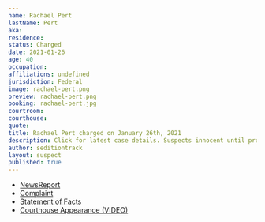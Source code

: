```yaml
---
name: Rachael Pert
lastName: Pert
aka: 
residence: 
status: Charged
date: 2021-01-26
age: 40
occupation: 
affiliations: undefined
jurisdiction: Federal
image: rachael-pert.png
preview: rachael-pert.png
booking: rachael-pert.jpg
courtroom: 
courthouse: 
quote: 
title: Rachael Pert charged on January 26th, 2021
description: Click for latest case details. Suspects innocent until proven guilty.
author: seditiontrack
layout: suspect
published: true
---
```

- [NewsReport](https://www.thedailybeast.com/florida-couple-rachael-pert-and-dana-joe-winn-charged-in-capitol-riots)
- [Complaint](https://www.justice.gov/opa/page/file/1360796/download)
- [Statement of Facts](https://www.justice.gov/opa/page/file/1360796/download)
- [Courthouse Appearance (VIDEO)](https://www.actionnewsjax.com/news/local/clay-county/us-capitol-riots-middleburg-couple-granted-supervised-release-ran-out-federal-courthouse/RQCOMRARCRFMBHUEHMUQRASDRI/)
